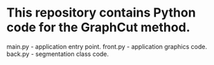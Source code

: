 # This repository contains Python code for the GraphCut method.
main.py - application entry point.
front.py - application graphics code.
back.py - segmentation class code.
